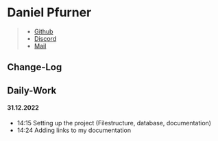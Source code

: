 # Daniel Pfurner

> - [Github](https://github.com/dpfurners)
> - [Discord](https://discord.gg/user/GozZzer#1245)
> - [Mail](mailto:danie.pfu@gmail.com)

## Change-Log

## Daily-Work
#### 31.12.2022
- 14:15 Setting up the project (Filestructure, database, documentation)
- 14:24 Adding links to my documentation